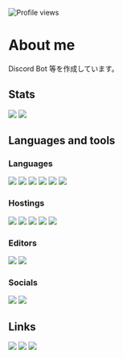 ![Profile views](https://komarev.com/ghpvc/?username=tubuanha)

# About me

Discord Bot 等を作成しています。

## Stats

![](https://github-readme-stats.vercel.app/api/?username=tubuanha&show_icons=true&count_private=true)
![](https://github-readme-stats.vercel.app/api/top-langs/?username=tubuanha&layout=compact)

## Languages and tools

### Languages

![](https://img.shields.io/badge/Node.js-303030?logo=node.js)
![](https://img.shields.io/badge/Nuxt.js-303030?logo=nuxt.js)
![](https://img.shields.io/badge/Vue.js-303030?logo=vue.js)
![](https://img.shields.io/badge/JavaScript-303030?logo=javascript)
![](https://img.shields.io/badge/TypeScript-303030?logo=typescript)
![](https://img.shields.io/badge/Python-303030?logo=python)

### Hostings

![](https://img.shields.io/badge/Cloudflare-303030?logo=cloudflare)
![](https://img.shields.io/badge/Heroku-303030?logo=heroku)
![](https://img.shields.io/badge/Vercel-303030?logo=vercel)
![](https://img.shields.io/badge/Netlify-303030?logo=netlify)
![](https://img.shields.io/badge/Replit-303030?logo=replit)

### Editors

![](https://img.shields.io/badge/Visual_Studio_Code-303030?logo=visual-studio-code)
![](https://img.shields.io/badge/IntelliJ_IDEA-303030?logo=intellij-idea)

### Socials

![](https://img.shields.io/badge/Twitter_(@tubuanha2124)-303030?logo=twitter)
![](https://img.shields.io/badge/Discord_(つぶあん派%232124)-303030?logo=discord)

## Links

[![](https://ricapitolare.vercel.app/svg?url=https://zenn.dev/tubuan)](https://zenn.dev/tubuan)
[![](https://ricapitolare.vercel.app/svg?url=https://battlecats.win)](https://battlecats.win)
[![](https://ricapitolare.vercel.app/svg?url=https://dissoku.net)](https://dissoku.net)
